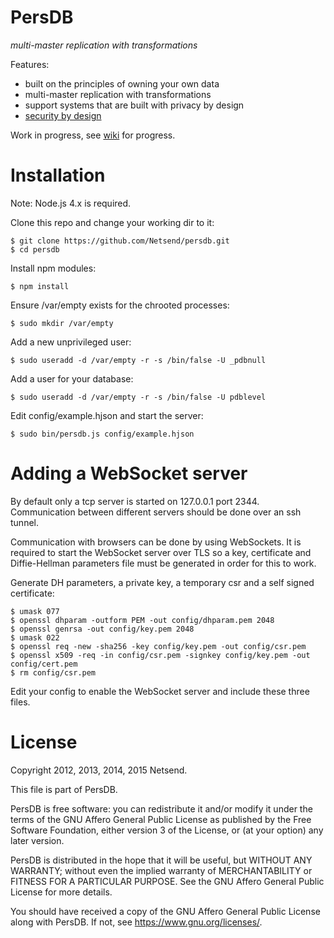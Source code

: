 # PersDB

*multi-master replication with transformations*

Features:
* built on the principles of owning your own data
* multi-master replication with transformations
* support systems that are built with privacy by design
* [security by design](https://github.com/Netsend/persdb/wiki/privilege-separation)

Work in progress, see [wiki](https://github.com/Netsend/persdb/wiki) for progress.

# Installation

Note: Node.js 4.x is required.

Clone this repo and change your working dir to it:
```
$ git clone https://github.com/Netsend/persdb.git
$ cd persdb
```

Install npm modules:
```
$ npm install
```

Ensure /var/empty exists for the chrooted processes:
```
$ sudo mkdir /var/empty
```

Add a new unprivileged user:
```
$ sudo useradd -d /var/empty -r -s /bin/false -U _pdbnull
```

Add a user for your database:
```
$ sudo useradd -d /var/empty -r -s /bin/false -U pdblevel
```

Edit config/example.hjson and start the server:
```
$ sudo bin/persdb.js config/example.hjson
```

# Adding a WebSocket server

By default only a tcp server is started on 127.0.0.1 port 2344. Communication
between different servers should be done over an ssh tunnel.

Communication with browsers can be done by using WebSockets. It is required to
start the WebSocket server over TLS so a key, certificate and Diffie-Hellman
parameters file must be generated in order for this to work.

Generate DH parameters, a private key, a temporary csr and a self signed
certificate:
```
$ umask 077
$ openssl dhparam -outform PEM -out config/dhparam.pem 2048
$ openssl genrsa -out config/key.pem 2048
$ umask 022
$ openssl req -new -sha256 -key config/key.pem -out config/csr.pem
$ openssl x509 -req -in config/csr.pem -signkey config/key.pem -out config/cert.pem
$ rm config/csr.pem
```

Edit your config to enable the WebSocket server and include these three files.

# License

Copyright 2012, 2013, 2014, 2015 Netsend.

This file is part of PersDB.

PersDB is free software: you can redistribute it and/or modify it under the
terms of the GNU Affero General Public License as published by the Free Software
Foundation, either version 3 of the License, or (at your option) any later
version.

PersDB is distributed in the hope that it will be useful, but WITHOUT ANY
WARRANTY; without even the implied warranty of MERCHANTABILITY or FITNESS FOR A
PARTICULAR PURPOSE. See the GNU Affero General Public License for more details.

You should have received a copy of the GNU Affero General Public License along
with PersDB. If not, see <https://www.gnu.org/licenses/>.
